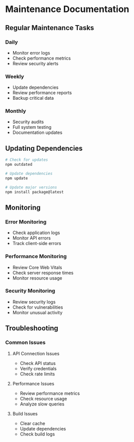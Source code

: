 # Maintenance Documentation

## Regular Maintenance Tasks

### Daily
- Monitor error logs
- Check performance metrics
- Review security alerts

### Weekly
- Update dependencies
- Review performance reports
- Backup critical data

### Monthly
- Security audits
- Full system testing
- Documentation updates

## Updating Dependencies

```bash
# Check for updates
npm outdated

# Update dependencies
npm update

# Update major versions
npm install package@latest
```

## Monitoring

### Error Monitoring
- Check application logs
- Monitor API errors
- Track client-side errors

### Performance Monitoring
- Review Core Web Vitals
- Check server response times
- Monitor resource usage

### Security Monitoring
- Review security logs
- Check for vulnerabilities
- Monitor unusual activity

## Troubleshooting

### Common Issues

1. API Connection Issues
   - Check API status
   - Verify credentials
   - Check rate limits

2. Performance Issues
   - Review performance metrics
   - Check resource usage
   - Analyze slow queries

3. Build Issues
   - Clear cache
   - Update dependencies
   - Check build logs